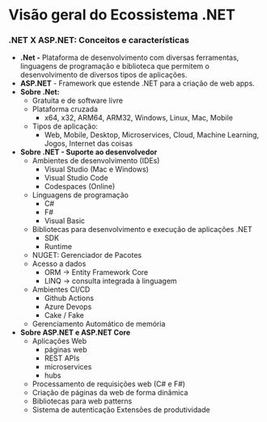 # Visão geral do Ecossistema .NET

### .NET X ASP.NET: Conceitos e características

- **.Net -** Plataforma de desenvolvimento com diversas ferramentas, linguagens de programação e biblioteca que permitem o desenvolvimento de diversos tipos de aplicações.
- **ASP.NET** - Framework que estende .NET para a criação de web apps.
- **Sobre .Net:**
    - Gratuita e de software livre
    - Plataforma cruzada
        - x64, x32, ARM64, ARM32, Windows, Linux, Mac, Mobile
    - Tipos de aplicação:
        - Web, Mobile, Desktop, Microservices, Cloud, Machine Learning, Jogos, Internet das coisas
- **Sobre .NET - Suporte ao desenvolvedor**
    - Ambientes de desenvolvimento (IDEs)
        - Visual Studio (Mac e Windows)
        - Visual Studio Code
        - Codespaces (Online)
    - Linguagens de programação
        - C#
        - F#
        - Visual Basic
    - Bibliotecas para desenvolvimento e execução de aplicações .NET
        - SDK
        - Runtime
    - NUGET: Gerenciador de Pacotes
    - Acesso a dados
        - ORM → Entity Framework Core
        - LINQ → consulta integrada à linguagem
    - Ambientes CI/CD
        - Github Actions
        - Azure Devops
        - Cake / Fake
    - Gerenciamento Automático de memória
- **Sobre ASP.NET e ASP.NET Core**
    - Aplicações Web
        - páginas web
        - REST APIs
        - microservices
        - hubs
    - Processamento de requisições web (C# e F#)
    - Criação de páginas da web de forma dinâmica
    - Bibliotecas para web patterns
    - Sistema de autenticação Extensões de produtividade